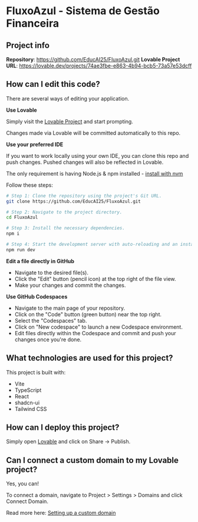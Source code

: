 # FluxoAzul - Sistema de Gestão Financeira

## Project info

**Repository**: https://github.com/EducAI25/FluxoAzul.git
**Lovable Project URL**: https://lovable.dev/projects/74ae3fbe-e863-4b94-bcb5-73a57e53dcff

## How can I edit this code?

There are several ways of editing your application.

**Use Lovable**

Simply visit the [Lovable Project](https://lovable.dev/projects/74ae3fbe-e863-4b94-bcb5-73a57e53dcff) and start prompting.

Changes made via Lovable will be committed automatically to this repo.

**Use your preferred IDE**

If you want to work locally using your own IDE, you can clone this repo and push changes. Pushed changes will also be reflected in Lovable.

The only requirement is having Node.js & npm installed - [install with nvm](https://github.com/nvm-sh/nvm#installing-and-updating)

Follow these steps:

```sh
# Step 1: Clone the repository using the project's Git URL.
git clone https://github.com/EducAI25/FluxoAzul.git

# Step 2: Navigate to the project directory.
cd FluxoAzul

# Step 3: Install the necessary dependencies.
npm i

# Step 4: Start the development server with auto-reloading and an instant preview.
npm run dev
```

**Edit a file directly in GitHub**

- Navigate to the desired file(s).
- Click the "Edit" button (pencil icon) at the top right of the file view.
- Make your changes and commit the changes.

**Use GitHub Codespaces**

- Navigate to the main page of your repository.
- Click on the "Code" button (green button) near the top right.
- Select the "Codespaces" tab.
- Click on "New codespace" to launch a new Codespace environment.
- Edit files directly within the Codespace and commit and push your changes once you're done.

## What technologies are used for this project?

This project is built with:

- Vite
- TypeScript
- React
- shadcn-ui
- Tailwind CSS

## How can I deploy this project?

Simply open [Lovable](https://lovable.dev/projects/74ae3fbe-e863-4b94-bcb5-73a57e53dcff) and click on Share -> Publish.

## Can I connect a custom domain to my Lovable project?

Yes, you can!

To connect a domain, navigate to Project > Settings > Domains and click Connect Domain.

Read more here: [Setting up a custom domain](https://docs.lovable.dev/tips-tricks/custom-domain#step-by-step-guide)
